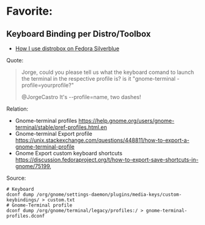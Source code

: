 # Favorite:
## Keyboard Binding per Distro/Toolbox
- [How I use distrobox on Fedora Silverblue](https://youtu.be/Q2PrISAOtbY)

Quote:
>Jorge, could you please tell us what the keyboard comand to launch the terminal in the respective profile is? is it "gnome-terminal -profile=yourprofile?"
>
>@JorgeCastro
>It's --profile=name, two dashes!

Relation:
- Gnome-terminal profiles https://help.gnome.org/users/gnome-terminal/stable/pref-profiles.html.en
- Gnome-terminal Export profile https://unix.stackexchange.com/questions/448811/how-to-export-a-gnome-terminal-profile
- Gnome Export custom keyboard shortcuts https://discussion.fedoraproject.org/t/how-to-export-save-shortcuts-in-gnome/75199, 


Source:
```
# Keyboard
dconf dump /org/gnome/settings-daemon/plugins/media-keys/custom-keybindings/ > custom.txt
# Gnome-Terminal profile
dconf dump /org/gnome/terminal/legacy/profiles:/ > gnome-terminal-profiles.dconf
```
